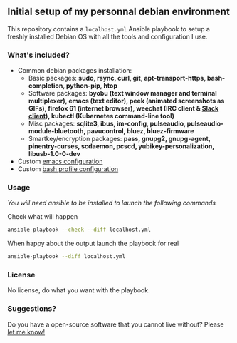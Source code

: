 ## Initial setup of my personnal debian environment

This repository contains a `localhost.yml` Ansible playbook to setup a freshly installed Debian OS with all the tools and configuration I use.

### What's included?

- Common debian packages installation: 
  - Basic packages: **sudo, rsync, curl, git, apt-transport-https, bash-completion, python-pip, htop**
  - Software packages: **byobu (text window manager and terminal multiplexer), emacs (text editor), peek (animated screenshots as GIFs), firefox 61 (internet browser), weechat (IRC client & [Slack client](https://github.com/wee-slack/wee-slack)), kubectl (Kubernetes command-line tool)**
  - Misc packages: **sqlite3, ibus, im-config, pulseaudio, pulseaudio-module-bluetooth, pavucontrol, bluez, bluez-firmware**
  - Smartkey/encryption packages: **pass, gnupg2, gnupg-agent, pinentry-curses, scdaemon, pcscd, yubikey-personalization, libusb-1.0-0-dev**
- Custom [emacs configuration](https://github.com/paulRbr/emacs.d)
- Custom [bash profile configuration](https://github.com/paulRbr/profile)

### Usage

_You will need ansible to be installed to launch the following commands_

Check what will happen

```bash
ansible-playbook --check --diff localhost.yml
```

When happy about the output launch the playbook for real

```bash
ansible-playbook --diff localhost.yml
```

### License

No license, do what you want with the playbook.

### Suggestions?

Do you have a open-source software that you cannot live without? Please [let me know!](https://gitlab.com/paulrbr/localhost/issues)
